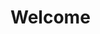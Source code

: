 # Welcome
<!-- --
    This is a Simple Python bot that enables the users to randomly guess bewteen 1 and 30
# Please dont forget to Star this Repo...
# Thank you

